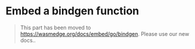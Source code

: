 # Embed a bindgen function

> This part has been moved to  <https://wasmedge.org/docs/embed/go/bindgen>. Please use our new docs..
